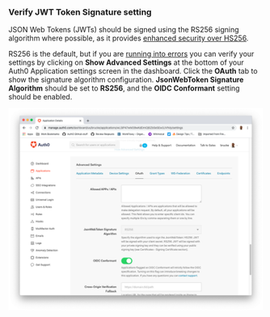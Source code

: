 <!-- markdownlint-disable MD002 MD041 -->

### Verify JWT Token Signature setting

JSON Web Tokens (JWTs) should be signed using the RS256 signing algorithm where possible, as it provides [enhanced security over HS256](https://auth0.com/docs/tokens/concepts/signing-algorithms#our-recommendation).

RS256 is the default, but if you are [running into errors](https://auth0.com/docs/errors/libraries/auth0-js/invalid-token#parsing-an-hs256-signed-id-token-without-an-access-token) you can verify your settings by clicking on **Show Advanced Settings** at the bottom of your Auth0 Application settings screen in the dashboard. Click the **OAuth** tab to show the signature algorithm configuration. **JsonWebToken Signature Algorithm** should be set to **RS256**, and the **OIDC Conformant** setting should be enabled.

![Token Signature Algorithm configuration](/media/articles/applications/token-signature-algorithm.png)
